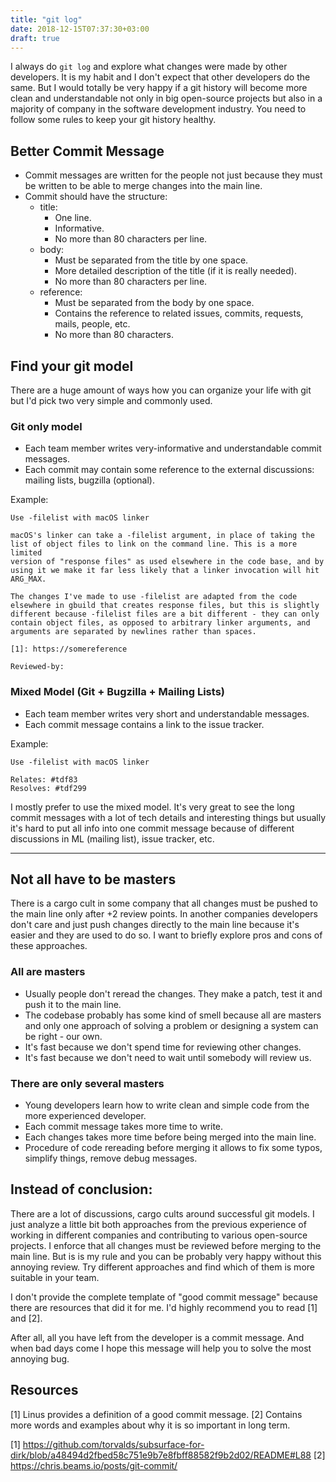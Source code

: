 ```yaml
---
title: "git log"
date: 2018-12-15T07:37:30+03:00
draft: true
---
```


I always do `git log` and explore what changes were made by other developers.
It is my habit and I don't expect that other developers do the same. But I
would totally be very happy if a git history will become more clean and
understandable not only in big open-source projects but also in a majority
of company in the software development industry. You need to follow some
rules to keep your git history healthy.

## Better Commit Message

* Commit messages are written for the people not just because they must be
  written to be able to merge changes into the main line.
* Commit should have the structure:
    * title:
        * One line.
        * Informative.
        * No more than 80 characters per line.
    * body:
        * Must be separated from the title by one space.
        * More detailed description of the title (if it is really needed).
        * No more than 80 characters per line.
    * reference:
        * Must be separated from the body by one space.
        * Contains the reference to related issues, commits, requests, mails,
          people, etc.
        * No more than 80 characters.

## Find your git model

There are a huge amount of ways how you can organize your life with git but
I'd pick two very simple and commonly used.

### Git only model

* Each team member writes very-informative and understandable commit messages.
* Each commit may contain some reference to the external discussions: mailing
  lists, bugzilla (optional).

Example:

```
Use -filelist with macOS linker

macOS's linker can take a -filelist argument, in place of taking the
list of object files to link on the command line. This is a more limited
version of "response files" as used elsewhere in the code base, and by
using it we make it far less likely that a linker invocation will hit
ARG_MAX.

The changes I've made to use -filelist are adapted from the code
elsewhere in gbuild that creates response files, but this is slightly
different because -filelist files are a bit different - they can only
contain object files, as opposed to arbitrary linker arguments, and
arguments are separated by newlines rather than spaces.

[1]: https://somereference

Reviewed-by:
```

### Mixed Model (Git + Bugzilla + Mailing Lists)

* Each team member writes very short and understandable messages.
* Each commit message contains a link to the issue tracker.

Example:

```
Use -filelist with macOS linker

Relates: #tdf83
Resolves: #tdf299
```

I mostly prefer to use the mixed model. It's very great to see the long
commit messages with a lot of tech details and interesting things but
usually it's hard to put all info into one commit message because of
different discussions in ML (mailing list), issue tracker, etc.

----

## Not all have to be masters

There is a cargo cult in some company that all changes must be pushed to the
main line only after +2 review points. In another companies developers don't
care and just push changes directly to the main line because it's easier
and they are used to do so. I want to briefly explore pros and cons of
these approaches.

### All are masters

* Usually people don't reread the changes. They make a patch, test it and
  push it to the main line.
* The codebase probably has some kind of smell because all are masters and
  only one approach of solving a problem or designing a system can be
  right - our own.
* It's fast because we don't spend time for reviewing other changes.
* It's fast because we don't need to wait until somebody will review us.

### There are only several masters

* Young developers learn how to write clean and simple code from the more
  experienced developer.
* Each commit message takes more time to write.
* Each changes takes more time before being merged into the main line.
* Procedure of code rereading before merging it allows to fix some typos,
  simplify things, remove debug messages.

## Instead of conclusion:

There are a lot of discussions, cargo cults around successful git models.
I just analyze a little bit both approaches from the previous experience of
working in different companies and contributing to various open-source
projects. I enforce that all changes must be reviewed before merging to the
main line. But is is my rule and you can be probably very happy without
this annoying review. Try different approaches and find which of them
is more suitable in your team.

I don't provide the complete template of "good commit message" because
there are resources that did it for me. I'd highly recommend you to
read [1] and [2].

After all, all you have left from the developer is a commit message. And when
bad days come I hope this message will help you to solve the most annoying
bug.

## Resources

[1] Linus provides a definition of a good commit message.
[2] Contains more words and examples about why it is so important in
  long term.

[1] https://github.com/torvalds/subsurface-for-dirk/blob/a48494d2fbed58c751e9b7e8fbff88582f9b2d02/README#L88
[2] https://chris.beams.io/posts/git-commit/
